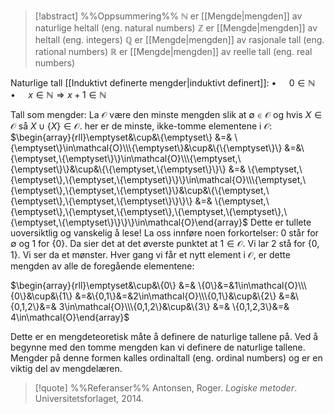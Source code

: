 
> [!abstract] %%Oppsummering%%
$\mathbb{N}$ er [[Mengde|mengden]] av naturlige heltall (eng. natural numbers)
$\mathbb{Z}$ er [[Mengde|mengden]] av heltall (eng. integers)
$\mathbb{Q}$ er [[Mengde|mengden]] av rasjonale tall (eng. rational numbers)
$\mathbb{R}$ er [[Mengde|mengden]] av reelle tall (eng. real numbers)

Naturlige tall [[Induktivt definerte mengder|induktivt definert]]:
$\bullet\quad$ $0\in \mathbb{N}$
$\bullet\quad$ $x\in\mathbb{N}\Rightarrow x+1\in\mathbb{N}$

Tall som mengder:
La $\mathcal{O}$ være den minste mengden slik at $\emptyset\in \mathcal{O}$ og hvis $X\in \mathcal{O}$ så $X\cup\{X\}\in \mathcal{O}$. her er de minste, ikke-tomme elementene i $\mathcal{O}$:
$\begin{array}{rll}\emptyset&\cup&\{\emptyset\}   &=& \{\emptyset\}\in\mathcal{O}\\\{\emptyset\}&\cup&\{\{\emptyset\}\} &=&\{\emptyset,\{\emptyset\}\}\in\mathcal{O}\\\{\emptyset,\{\emptyset\}\}&\cup&\{\{\emptyset,\{\emptyset\}\}\}  &=& \{\emptyset,\{\emptyset\},\{\emptyset,\{\emptyset\}\}\}\in\mathcal{O}\\\{\emptyset,\{\emptyset\},\{\emptyset,\{\emptyset\}\}&\cup&\{\{\emptyset,\{\emptyset\},\{\emptyset,\{\emptyset\}\}\}\}  &=& \{\emptyset,\{\emptyset\},\{\emptyset,\{\emptyset\},\{\emptyset,\{\emptyset\},\{\emptyset,\{\emptyset\}\}\}\}\in\mathcal{O}\end{array}$
Dette er tullete uoversiktlig og vanskelig å lese! La oss innføre noen forkortelser: $0$ står for $\emptyset$ og $1$ for $\{0\}$. Da sier det at det øverste punktet at $1\in\mathcal{O}.$ Vi lar $2$ stå for $\{0,1\}$. Vi ser da et mønster. Hver gang vi får et nytt element i $\mathcal{O}$, er dette mengden av alle de foregående elementene:

$\begin{array}{rll}\emptyset&\cup&\{0\}   &=& \{0\}&=&1\in\mathcal{O}\\\{0\}&\cup&\{1\} &=&\{0,1\}&=&2\in\mathcal{O}\\\{0,1\}&\cup&\{2\}  &=&\{0,1,2\}&=& 3\in\mathcal{O}\\\{0,1,2\}&\cup&\{3\}  &=& \{0,1,2,3\}&=& 4\in\mathcal{O}\end{array}$

Dette er en mengdeteoretisk måte å definere de naturlige tallene på. Ved å begynne med den tomme mengden kan vi definere de naturlige tallene. Mengder på denne formen kalles ordinaltall (eng. ordinal numbers) og er en viktig del av mengdelæren.

> [!quote] %%Referanser%%
Antonsen, Roger. *Logiske metoder*. Universitetsforlaget, 2014.